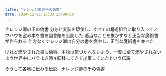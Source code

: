 ```yaml
---
title: "ナレッジ卿の千の偽書"
date: 2024-12-21T15:33:23+09:00
---
```

ナレッジ卿の千の偽書
分身と変装を駆使し、すべての魔術組合に取り入ってノウハウを盗み本を書き図書館を公開した
適当なことを抜かすなと正当な魔術書が作られる
仕方なくナレッジ卿は自分の書を燃やし、正当な魔術書を並べた


けれど燃やされた書も偽物、本物は気づかれないよう、一度に全て燃やされないよう世界中にバラまき時々転移してきて加筆していたという伝説

そうして各地に伝わる伝説、ナレッジ卿の千の偽書
